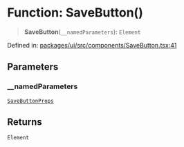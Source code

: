 # Function: SaveButton()

> **SaveButton**(`__namedParameters`): `Element`

Defined in: [packages/ui/src/components/SaveButton.tsx:41](https://github.com/laruss/react-text-game/blob/5d1b7f722e0508dc7727e83f20112624d7c139f7/packages/ui/src/components/SaveButton.tsx#L41)

## Parameters

### \_\_namedParameters

[`SaveButtonProps`](../type-aliases/SaveButtonProps.md)

## Returns

`Element`
